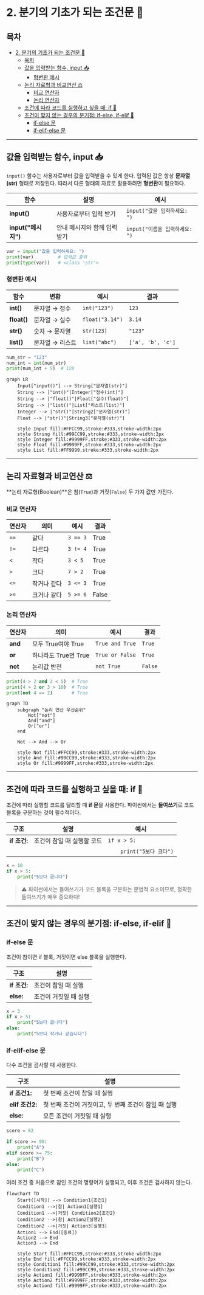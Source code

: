 # 2. 분기의 기초가 되는 조건문 🔀

## 목차
- [2. 분기의 기초가 되는 조건문 🔀](#2-분기의-기초가-되는-조건문-)
  - [목차](#목차)
  - [값을 입력받는 함수, input 📥](#값을-입력받는-함수-input-)
    - [형변환 예시](#형변환-예시)
  - [논리 자료형과 비교연산 ⚖️](#논리-자료형과-비교연산-️)
    - [비교 연산자](#비교-연산자)
    - [논리 연산자](#논리-연산자)
  - [조건에 따라 코드를 실행하고 싶을 때: if 🚦](#조건에-따라-코드를-실행하고-싶을-때-if-)
  - [조건이 맞지 않는 경우의 분기점: if-else, if-elif 🔄](#조건이-맞지-않는-경우의-분기점-if-else-if-elif-)
    - [if-else 문](#if-else-문)
    - [if-elif-else 문](#if-elif-else-문)

---

## 값을 입력받는 함수, input 📥

`input()` 함수는 사용자로부터 값을 입력받을 수 있게 한다. 입력된 값은 항상 **문자열(str)** 형태로 저장된다. 따라서 다른 형태의 자료로 활용하려면 **형변환**이 필요하다.

| 함수 | 설명 | 예시 |
|------|------|------|
| **input()** | 사용자로부터 입력 받기 | `input("값을 입력하세요: ")` |
| **input("메시지")** | 안내 메시지와 함께 입력 받기 | `input("이름을 입력하세요: ")` |

```python
var = input("값을 입력하세요: ")
print(var)         # 입력값 출력
print(type(var))   # <class 'str'>
```

### 형변환 예시

| 함수 | 변환 | 예시 | 결과 |
|------|------|------|------|
| **int()** | 문자열 → 정수 | `int("123")` | `123` |
| **float()** | 문자열 → 실수 | `float("3.14")` | `3.14` |
| **str()** | 숫자 → 문자열 | `str(123)` | `"123"` |
| **list()** | 문자열 → 리스트 | `list("abc")` | `['a', 'b', 'c']` |

```python
num_str = "123"
num_int = int(num_str)
print(num_int + 5)  # 128
```

```mermaid
graph LR
    Input["input()"] --> String["문자열(str)"]
    String --> |"int()"|Integer["정수(int)"]
    String --> |"float()"|Float["실수(float)"]
    String --> |"list()"|List["리스트(list)"]
    Integer --> |"str()"|String2["문자열(str)"]
    Float --> |"str()"|String3["문자열(str)"]
    
    style Input fill:#FFCC99,stroke:#333,stroke-width:2px
    style String fill:#99CC99,stroke:#333,stroke-width:2px
    style Integer fill:#9999FF,stroke:#333,stroke-width:2px
    style Float fill:#9999FF,stroke:#333,stroke-width:2px
    style List fill:#FF9999,stroke:#333,stroke-width:2px
```

---

## 논리 자료형과 비교연산 ⚖️

**논리 자료형(Boolean)**은 참(`True`)과 거짓(`False`) 두 가지 값만 가진다.

### 비교 연산자
| 연산자 | 의미          | 예시          | 결과  |
|-------|--------------|--------------|------|
| `==`  | 같다         | `3 == 3`     | True |
| `!=`  | 다르다       | `3 != 4`     | True |
| `<`   | 작다         | `3 < 5`      | True |
| `>`   | 크다         | `7 > 2`      | True |
| `<=`  | 작거나 같다 | `3 <= 3`     | True |
| `>=`  | 크거나 같다 | `5 >= 6`     | False |

### 논리 연산자

| 연산자 | 의미 | 예시 | 결과 |
|--------|------|------|------|
| **and** | 모두 True여야 True | `True and True` | `True` |
| **or** | 하나라도 True면 True | `True or False` | `True` |
| **not** | 논리값 반전 | `not True` | `False` |

```python
print(4 > 2 and 3 < 5)  # True
print(4 > 2 or 3 > 10)  # True
print(not 4 == 2)       # True
```

```mermaid
graph TD
    subgraph "논리 연산 우선순위"
        Not["not"]
        And["and"]
        Or["or"]
    end
    
    Not --> And --> Or
    
    style Not fill:#FFCC99,stroke:#333,stroke-width:2px
    style And fill:#99CC99,stroke:#333,stroke-width:2px
    style Or fill:#9999FF,stroke:#333,stroke-width:2px
```

---

## 조건에 따라 코드를 실행하고 싶을 때: if 🚦

조건에 따라 실행할 코드를 달리할 때 **if 문**을 사용한다. 파이썬에서는 **들여쓰기**로 코드 블록을 구분하는 것이 필수적이다.

| 구조 | 설명 | 예시 |
|------|------|------|
| **if 조건:** | 조건이 참일 때 실행할 코드 | `if x > 5:` |
|              |                         | `    print("5보다 크다")` |

```python
x = 10
if x > 5:
    print("5보다 큽니다")
```

> ⚠️ 파이썬에서는 들여쓰기가 코드 블록을 구분하는 문법적 요소이므로, 정확한 들여쓰기가 매우 중요하다!

---

## 조건이 맞지 않는 경우의 분기점: if-else, if-elif 🔄

### if-else 문
조건이 참이면 if 블록, 거짓이면 else 블록을 실행한다.

| 구조 | 설명 |
|------|------|
| **if 조건:** | 조건이 참일 때 실행 |
| **else:** | 조건이 거짓일 때 실행 |

```python
x = 3
if x > 5:
    print("5보다 큽니다")
else:
    print("5보다 작거나 같습니다")
```

### if-elif-else 문
다수 조건을 검사할 때 사용한다.

| 구조 | 설명 |
|------|------|
| **if 조건1:** | 첫 번째 조건이 참일 때 실행 |
| **elif 조건2:** | 첫 번째 조건이 거짓이고, 두 번째 조건이 참일 때 실행 |
| **else:** | 모든 조건이 거짓일 때 실행 |

```python
score = 82

if score >= 90:
    print("A")
elif score >= 75:
    print("B")
else:
    print("C")
```

여러 조건 중 처음으로 참인 조건의 명령어가 실행되고, 이후 조건은 검사하지 않는다.

```mermaid
flowchart TD
    Start([시작]) --> Condition1{조건1}
    Condition1 -->|참| Action1[실행1]
    Condition1 -->|거짓| Condition2{조건2}
    Condition2 -->|참| Action2[실행2]
    Condition2 -->|거짓| Action3[실행3]
    Action1 --> End([종료])
    Action2 --> End
    Action3 --> End
    
    style Start fill:#FFCC99,stroke:#333,stroke-width:2px
    style End fill:#FFCC99,stroke:#333,stroke-width:2px
    style Condition1 fill:#99CC99,stroke:#333,stroke-width:2px
    style Condition2 fill:#99CC99,stroke:#333,stroke-width:2px
    style Action1 fill:#9999FF,stroke:#333,stroke-width:2px
    style Action2 fill:#9999FF,stroke:#333,stroke-width:2px
    style Action3 fill:#9999FF,stroke:#333,stroke-width:2px
```

